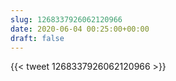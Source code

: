 ```yaml
---
slug: 1268337926062120966
date: 2020-06-04 00:25:00+00:00
draft: false
---
```


{{< tweet 1268337926062120966 >}}
